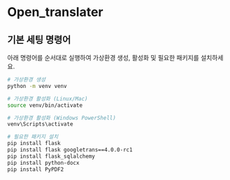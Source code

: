 # Open_translater

## 기본 세팅 명령어

아래 명령어를 순서대로 실행하여 가상환경 생성, 활성화 및 필요한 패키지를 설치하세요.

```bash
# 가상환경 생성
python -m venv venv

# 가상환경 활성화 (Linux/Mac)
source venv/bin/activate

# 가상환경 활성화 (Windows PowerShell)
venv\Scripts\activate

# 필요한 패키지 설치
pip install flask
pip install flask googletrans==4.0.0-rc1
pip install flask_sqlalchemy
pip install python-docx
pip install PyPDF2
